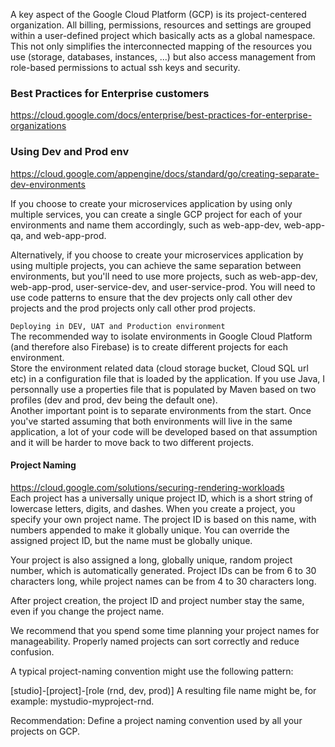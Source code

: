 
A key aspect of the Google Cloud Platform (GCP) is its project-centered organization. All billing, permissions, resources and settings are grouped within a user-defined project which basically acts as a global namespace. This not only simplifies the interconnected mapping of the resources you use (storage, databases, instances, ...) but also access management from role-based permissions to actual ssh keys and security.  

### Best Practices for Enterprise customers
https://cloud.google.com/docs/enterprise/best-practices-for-enterprise-organizations


### Using Dev and Prod env

https://cloud.google.com/appengine/docs/standard/go/creating-separate-dev-environments

If you choose to create your microservices application by using only multiple services, you can create a single GCP project for each of your environments and name them accordingly, such as web-app-dev, web-app-qa, and web-app-prod.  

Alternatively, if you choose to create your microservices application by using multiple projects, you can achieve the same separation between environments, but you'll need to use more projects, such as web-app-dev, web-app-prod, user-service-dev, and user-service-prod. You will need to use code patterns to ensure that the dev projects only call other dev projects and the prod projects only call other prod projects.  

`Deploying in DEV, UAT and Production environment`  
The recommended way to isolate environments in Google Cloud Platform (and therefore also Firebase) is to create different projects for each environment.  
Store the environment related data (cloud storage bucket, Cloud SQL url etc) in a configuration file that is loaded by the application. If you use Java, I personnally use a properties file that is populated by Maven based on two profiles (dev and prod, dev being the default one).  
Another important point is to separate environments from the start. Once you've started assuming that both environments will live in the same application, a lot of your code will be developed based on that assumption and it will be harder to move back to two different projects.  

#### Project Naming
https://cloud.google.com/solutions/securing-rendering-workloads  
Each project has a universally unique project ID, which is a short string of lowercase letters, digits, and dashes. When you create a project, you specify your own project name. The project ID is based on this name, with numbers appended to make it globally unique. You can override the assigned project ID, but the name must be globally unique.  

Your project is also assigned a long, globally unique, random project number, which is automatically generated. Project IDs can be from 6 to 30 characters long, while project names can be from 4 to 30 characters long.  

After project creation, the project ID and project number stay the same, even if you change the project name.  

We recommend that you spend some time planning your project names for manageability. Properly named projects can sort correctly and reduce confusion.  

A typical project-naming convention might use the following pattern:  

[studio]-[project]-[role (rnd, dev, prod)]
A resulting file name might be, for example: mystudio-myproject-rnd.  

Recommendation: Define a project naming convention used by all your projects on GCP.  
